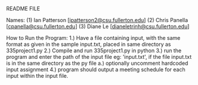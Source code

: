 README FILE 

Names: 
  (1) Ian Patterson [ipatterson2@csu.fullerton.edu] 
  (2) Chris Panella [cpanella@csu.fullerton.edu] 
  (3) Diane Le [dianeletrinh@csu.fullerton.edu] 

How to Run the Program: 
1.) Have a file containing input, with the same format as given in the sample input.txt, placed in same directory as 335project1.py 
2.) Compile and run 335project1.py in python 
3.) run the program and enter the path of the input file eg: 'input.txt',  if the file input.txt is in the same directory as the py file 
  a.) optionally uncomment hardcoded input assignment 
4.) program should output a meeting schedule for each input within the input file. 
